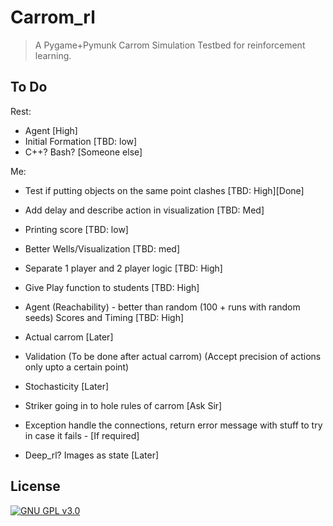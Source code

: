 # Carrom_rl
> A Pygame+Pymunk Carrom Simulation Testbed for reinforcement learning.

## To Do
Rest: 

- Agent [High]
- Initial Formation [TBD: low]
- C++? Bash? [Someone else]

Me:


- Test if putting objects on the same point clashes [TBD: High][Done]
- Add delay and describe action in visualization [TBD: Med]
- Printing score [TBD: low]
- Better Wells/Visualization [TBD: med]
- Separate 1 player and 2 player logic [TBD: High]
- Give Play function to students [TBD: High]
- Agent (Reachability) - better than random (100 + runs with random seeds) Scores and Timing [TBD: High]





- Actual carrom [Later]
- Validation (To be done after actual carrom) (Accept precision of actions only upto a certain point)
- Stochasticity [Later]
- Striker going in to hole rules of carrom [Ask Sir]
- Exception handle the connections, return error message with stuff to try in case it fails - [If required]
- Deep_rl? Images as state [Later]





## License

[![GNU GPL v3.0](http://www.gnu.org/graphics/gplv3-127x51.png)](http://www.gnu.org/licenses/gpl.html)
